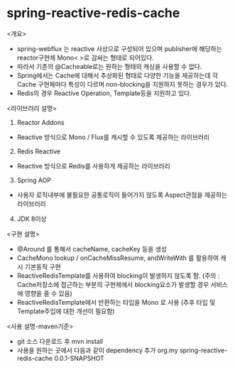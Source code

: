 # spring-reactive-redis-cache

<개요>
- spring-webflux 는 reactive 사상으로 구성되어 있으며 publisher에 해당하는 reactor구현체 Mono< >로 감싸는 형태로 되어있다.
- 따라서 기존의 @Cacheable로는 원하는 형태의 캐싱을 사용할 수 없다.
- Spring에서는 Cache에 대해서 추상화된 형태로 다양한 기능을 제공하는데 각 Cache 구현체마다 특성이 다르며 non-blocking을 지원하지 못하는 경우가 있다.
- Redis의 경우 Reactive Operation, Template등을 지원하고 있다.

<라이브러리 설명>
1. Reactor Addons 
- Reactive 방식으로 Mono / Flux를 캐시할 수 있도록 제공하는 라이브러리

2. Redis Reactive
- Reactive 방식으로 Redis를 사용하게 제공하는 라이브러리

3. Spring AOP
- 사용자 로직내부에 불필요한 공통로직이 들어가지 않도록 Aspect관점을 제공하는 라이브러리

4. JDK 8이상

<구현 설명>
- @Around 를 통해서 cacheName, cacheKey 등을 생성
- CacheMono lookup / onCacheMissResume, andWriteWith 를 활용하여 캐시 기본동작 구현
- ReactiveRedisTemplate를 사용하여 blocking이 발생하지 않도록 함.
 (주의 : Cache저장소에 접근하는 부분의 구현체에서 blocking요소가 발생할 경우 서비스에 영향을 줄 수 있음)
- ReactiveRedisTemplate에서 반환하는 타입을 Mono <T> 로 사용
 (추후 타입 및 Template주입에 대한 개선이 필요함)

<사용 설명-maven기준>
- git 소스 다운로드 후 mvn install
- 사용을 원하는 곳에서 다음과 같이 dependency 추가
  <dependency>
       <groupId>org.my</groupId>
       <artifactId>spring-reactive-redis-cache</artifactId>
       <version>0.0.1-SNAPSHOT</version>
   </dependency>

